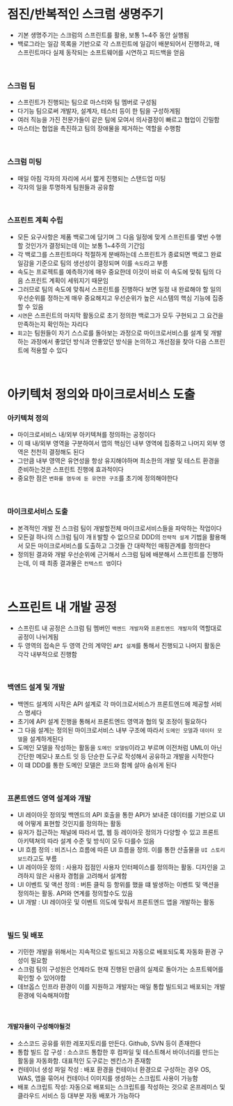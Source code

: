 # 점진/반복적인 스크럼 생명주기

- 기본 생명주기는 스크럼의 스프린트를 활용, 보통 1~4주 동안 실행됨
- 백로그라는 일감 목록을 기반으로 각 스프린트에 일감이 배분되어서 진행하고, 매 스프린트마다 실제 동작되는 소프트웨어를 시연하고 피드백을 얻음

<br>

### 스크럼 팀

- 스프린트가 진행되는 팀으로 마스터와 팀 멤버로 구성됨
- 다기능 팀으로써 개발자, 설계자, 테스터 등이 한 팀을 구성하게됨
- 여러 직능을 가진 전문가들이 같은 팀에 모여서 의사결정이 빠르고 협업이 긴밀함
- 마스터는 협업을 촉진하고 팀의 장애물을 제거하는 역할을 수행함

<br>

### 스크럼 미팅

- 매일 아침 각자의 자리에 서서 짧게 진행되는 스탠드업 미팅
- 각자의 일을 투명하게 팀원들과 공유함

<br>

### 스프린트 계획 수립

- 모든 요구사항은 제품 백로그에 담기며 그 다음 일정에 맞게 스프린트를 몇번 수행할 것인가가 결정되는데 이는 보통 1~4주의 기간임
- 각 백로그를 스프린트마다 적절하게 분배하는데 스프린트가 종료되면 백로그 완료 일감을 기준으로 팀의 생선성이 결정되며 이를 `속도`라고 부름
- 속도는 프로젝트를 예측하기에 매우 중요한데 이것이 바로 이 속도에 맞춰 팀의 다음 스프린트 계획이 세워지기 때문임
- 그러므로 팀의 속도에 맞춰서 스프린트를 진행하다 보면 일정 내 완료해야 할 일의 우선순위를 정하는게 매우 중요해지고 우선순위가 높은 시스템의 핵심 기능에 집중할 수 있음
- `시연`은 스프린트의 마지막 활동으로 초기 정의한 백로그가 모두 구현되고 그 요건을 만족하는지 확인하는 자리다
- `회고`는 팀원들이 자기 스스로를 돌아보는 과정으로 마이크로서비스를 설계 및 개발하는 과정에서 좋았던 방식과 안좋았던 방식을 논의하고 개선점을 찾아 다음 스프린트에 적용할 수 있다

<br>

# 아키텍처 정의와 마이크로서비스 도출

### 아키텍쳐 정의

- 마이크로서비스 내/외부 아키텍쳐를 정의하는 공정이다
- 이 때 내/외부 영역을 구분하여서 앱의 핵심인 내부 영역에 집중하고 나머지 외부 영역은 천천히 결정해도 된다
- 그만큼 내부 영역은 유연성을 항상 유지해야하며 최소한의 개발 및 테스트 환경을 준비하는것은 스프린트 진행에 효과적이다
- 중요한 점은 `변화를 염두에 둔 유연한 구조`를 초기에 정의해야한다

<br>

### 마이크로서비스 도출

- 본격적인 개발 전 스크럼 팀이 개발할전체 마이크로서비스들을 파악하는 작업이다
- 모든걸 하나의 스크럼 팀이 개ㅐ발할 수 없으므로 DDD의 `전략적 설계` 기법을 활용해서 모든 마이크로서비스를 도출하고 그것들 간 대략적인 매핑관계를 정의한다
- 정의된 결과와 개발 우선순위에 근거해서 스크럼 팀에 배분해서 스프린트를 진행하는데, 이 때 최종 결과물은 `컨텍스트 맵`이다

<br>

# 스프린트 내 개발 공정

- 스프린트 내 공정은 스크럼 팀 멤버인 `백엔드 개발자`와 `프론트엔드 개발자`의 역할대로 공정이 나뉘게됨
- 두 영역의 접속은 두 영역 간의 계약인 `API 설계`를 통해서 진행되고 나머지 활동은 각각 내부적으로 진행함

<br>

### 백엔드 설계 및 개발

- 백엔드 설계의 시작은 API 설계로 각 마이크로서비스가 프론트엔드에 제공할 서비스 명세다
- 초기에 API 설계 진행을 통해서 프론트엔드 영역과 협의 및 조정이 필요하다
- 그 다음 설계는 정의된 마이크로서비스 내부 구조에 따라서 `도메인 모델`과 `데이터 모델`을 설계하게된다
- 도메인 모델을 작성하는 활동을 `도메인 모델링`이라고 부르며 이전처럼 UML이 아닌 간단한 메모나 포스트 잇 등 단순한 도구로 작성해서 공유하고 개발을 시작한다
- 이 떄 DDD를 통한 도메인 모델은 코드와 함께 살아 숨쉬게 된다

<br>

### 프론트엔드 영역 설계와 개발

- UI 레이아웃 정의및 백엔드의 API 호출을 통한 API가 보내준 데이터를 기반으로 UI에 어떻게 표현할 것인지를 정의하는 활동
- 유저가 접근하는 채널에 따라서 앱, 웹 등 레이아웃 정의가 다양할 수 있고 프론트 아키텍쳐의 따라 설계 수준 및 방식이 모두 다를수 있음
- UI 흐름 정의 : 비즈니스 흐름에 따른 UI 흐름을 정의. 이를 통한 산출물을 `UI 스토리보드`라고도 부름
- UI 레이아웃 정의 : 사용자 접점인 사용자 인터페이스를 정의하는 활동. 디자인을 고려하지 않은 사용자 경험을 고려해서 설계함
- UI 이벤트 및 액션 정의 : 버튼 클릭 등 항위를 했을 떄 발생하는 이벤트 및 액션을 정의하는 활동. API와 연계를 정의할수도 있음
- UI 개발 : UI 레이아웃 및 이벤트 의도에 맞춰서 프론트엔드 앱을 개발하는 활동

<br>

### 빌드 및 배포

- 기민한 개발을 위해서는 지속적으로 빌드되고 자동으로 배포되도록 자동화 환경 구성이 필요함
- 스크럼 팀의 구성원은 언제라도 현재 진행된 만큼의 실제로 돌아가는 소프트웨어를 확인할 수 있어야함
- 데브옵스 인프라 환경이 이를 지원하고 개발자는 매일 통합 빌드되고 배포되는 개발 환경에 익숙해져야함

<br>

#### 개발자들이 구성해야될것

- 소스코드 공유를 위한 레포지토리를 만든다. Github, SVN 등이 존재한다
- 통합 빌드 잡 구성 : 소스코드 통합한 후 컴파일 및 테스트해서 바이너리를 만드는 활동을 자동화함. 대표적인 도구로는 젠킨스가 존재함
- 컨테이너 생성 파일 작성 : 배포 환경을 컨테이너 환경으로 구성하는 경우 OS, WAS, 앱을 묶어서 컨테이너 이미지를 생성하는 스크립트 사용이 가능함
- 배포 스크립트 작성: 자동으로 배포되는 스크립트를 작성하는 것으로 온프레미스 및 클라우드 서비스 등 대부분 자동 배포가 가능하다
